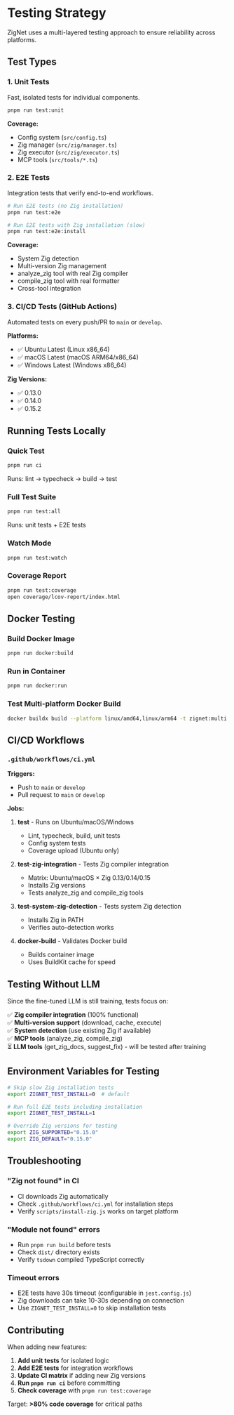 # Testing Strategy

ZigNet uses a multi-layered testing approach to ensure reliability across platforms.

## Test Types

### 1. Unit Tests
Fast, isolated tests for individual components.

```bash
pnpm run test:unit
```

**Coverage:**
- Config system (`src/config.ts`)
- Zig manager (`src/zig/manager.ts`)
- Zig executor (`src/zig/executor.ts`)
- MCP tools (`src/tools/*.ts`)

### 2. E2E Tests
Integration tests that verify end-to-end workflows.

```bash
# Run E2E tests (no Zig installation)
pnpm run test:e2e

# Run E2E tests with Zig installation (slow)
pnpm run test:e2e:install
```

**Coverage:**
- System Zig detection
- Multi-version Zig management
- analyze_zig tool with real Zig compiler
- compile_zig tool with real formatter
- Cross-tool integration

### 3. CI/CD Tests (GitHub Actions)
Automated tests on every push/PR to `main` or `develop`.

**Platforms:**
- ✅ Ubuntu Latest (Linux x86_64)
- ✅ macOS Latest (macOS ARM64/x86_64)
- ✅ Windows Latest (Windows x86_64)

**Zig Versions:**
- ✅ 0.13.0
- ✅ 0.14.0
- ✅ 0.15.2

## Running Tests Locally

### Quick Test
```bash
pnpm run ci
```
Runs: lint → typecheck → build → test

### Full Test Suite
```bash
pnpm run test:all
```
Runs: unit tests + E2E tests

### Watch Mode
```bash
pnpm run test:watch
```

### Coverage Report
```bash
pnpm run test:coverage
open coverage/lcov-report/index.html
```

## Docker Testing

### Build Docker Image
```bash
pnpm run docker:build
```

### Run in Container
```bash
pnpm run docker:run
```

### Test Multi-platform Docker Build
```bash
docker buildx build --platform linux/amd64,linux/arm64 -t zignet:multi .
```

## CI/CD Workflows

### `.github/workflows/ci.yml`

**Triggers:**
- Push to `main` or `develop`
- Pull request to `main` or `develop`

**Jobs:**
1. **test** - Runs on Ubuntu/macOS/Windows
   - Lint, typecheck, build, unit tests
   - Config system tests
   - Coverage upload (Ubuntu only)

2. **test-zig-integration** - Tests Zig compiler integration
   - Matrix: Ubuntu/macOS × Zig 0.13/0.14/0.15
   - Installs Zig versions
   - Tests analyze_zig and compile_zig tools

3. **test-system-zig-detection** - Tests system Zig detection
   - Installs Zig in PATH
   - Verifies auto-detection works

4. **docker-build** - Validates Docker build
   - Builds container image
   - Uses BuildKit cache for speed

## Testing Without LLM

Since the fine-tuned LLM is still training, tests focus on:

✅ **Zig compiler integration** (100% functional)  
✅ **Multi-version support** (download, cache, execute)  
✅ **System detection** (use existing Zig if available)  
✅ **MCP tools** (analyze_zig, compile_zig)  
⏳ **LLM tools** (get_zig_docs, suggest_fix) - will be tested after training

## Environment Variables for Testing

```bash
# Skip slow Zig installation tests
export ZIGNET_TEST_INSTALL=0  # default

# Run full E2E tests including installation
export ZIGNET_TEST_INSTALL=1

# Override Zig versions for testing
export ZIG_SUPPORTED="0.15.0"
export ZIG_DEFAULT="0.15.0"
```

## Troubleshooting

### "Zig not found" in CI
- CI downloads Zig automatically
- Check `.github/workflows/ci.yml` for installation steps
- Verify `scripts/install-zig.js` works on target platform

### "Module not found" errors
- Run `pnpm run build` before tests
- Check `dist/` directory exists
- Verify `tsdown` compiled TypeScript correctly

### Timeout errors
- E2E tests have 30s timeout (configurable in `jest.config.js`)
- Zig downloads can take 10-30s depending on connection
- Use `ZIGNET_TEST_INSTALL=0` to skip installation tests

## Contributing

When adding new features:

1. **Add unit tests** for isolated logic
2. **Add E2E tests** for integration workflows
3. **Update CI matrix** if adding new Zig versions
4. **Run `pnpm run ci`** before committing
5. **Check coverage** with `pnpm run test:coverage`

Target: **>80% code coverage** for critical paths
